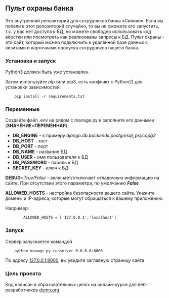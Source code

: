 ## Пульт охраны банка

Это внутренний репозиторий для сотрудников банка «Сияние». Если вы попали в этот репозиторий случайно, то вы не сможете его запустить, т.к. у вас нет доступа к БД, но можете свободно использовать код вёрстки или посмотреть как реализованы запросы к БД.
Пульт охраны - это сайт, который можно подключить к удалённой базе данных с визитами и карточками пропуска сотрудников нашего банка.
### Установка и запуск

Python3 должен быть уже установлен. 

Затем используйте pip (или pip3, есть конфликт с Python2) для установки зависимостей:

        pip install -r requirements.txt
### Переменные
Создайте файл .env на рядом с manage.py и заполните его данными (**ЗНАЧЕНИЕ**=**ПЕРЕМЕННАЯ**):

* **DB_ENGINE** - к примеру _django.db.backends.postgresql_psycopg2_
* **DB_HOST** - хост
* **DB_PORT** - порт
* **DB_NAME** - название БД
* **DB_USER** - имя пользователя к БД
* **DB_PASSWORD** - пароль к БД
* **SECRET_KEY** - ключ к БД

**DEBUG**=_True/False_ - включает/отключает отладочную информацию на сайте. 
При отсутствии этого параметра, по умолчанию _**False**_

**ALLOWED_HOSTS** - настройка безопасности вашего сайта. Укажите домены и IP-адреса,
которые могут обращаться к вашему приложению.

Например: 

            ALLOWED_HOSTS = ['127.0.0.1','localhost']



### Запуск
Сервер запускается командой

        python manage.py runserver 0.0.0.0:8000

По адресу [127.0.0.1:8000](127.0.0.1:8000), вы увидите заглавную страницу сайта

### Цель проекта
Код написан в образовательных целях на онлайн-курсе для веб-разработчиков [dvmn.org](https://dvmn.org/).